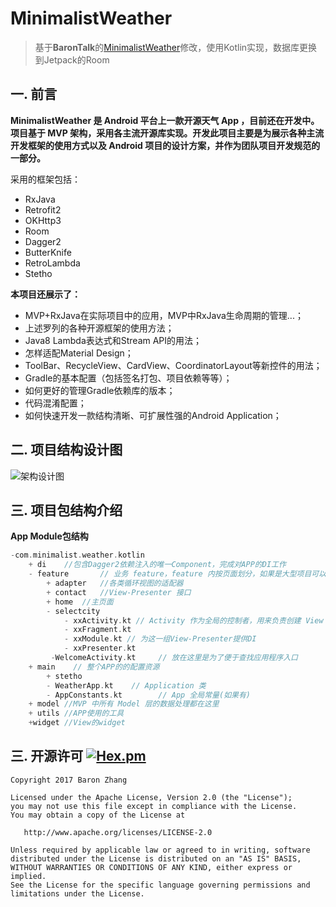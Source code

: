 # MinimalistWeather

> 基于**BaronTalk**的[MinimalistWeather](https://github.com/BaronZ88/MinimalistWeather)修改，使用Kotlin实现，数据库更换到Jetpack的Room


## 一. 前言

**MinimalistWeather 是 Android 平台上一款开源天气 App ，目前还在开发中。项目基于 MVP 架构，采用各主流开源库实现。开发此项目主要是为展示各种主流开发框架的使用方式以及 Android 项目的设计方案，并作为团队项目开发规范的一部分。**

采用的框架包括：

* RxJava
* Retrofit2
* OKHttp3
* Room
* Dagger2
* ButterKnife
* RetroLambda
* Stetho

**本项目还展示了：**

* MVP+RxJava在实际项目中的应用，MVP中RxJava生命周期的管理...；
* 上述罗列的各种开源框架的使用方法；
* Java8 Lambda表达式和Stream API的用法；
* 怎样适配Material Design；
* ToolBar、RecycleView、CardView、CoordinatorLayout等新控件的用法；
* Gradle的基本配置（包括签名打包、项目依赖等等）；
* 如何更好的管理Gradle依赖库的版本；
* 代码混淆配置；
* 如何快速开发一款结构清晰、可扩展性强的Android Application；

## 二. 项目结构设计图

![架构设计图](framework_minimalist_weather.png)

## 三. 项目包结构介绍

**App Module包结构**

```Kotlin
-com.minimalist.weather.kotlin
    + di    //包含Dagger2依赖注入的唯一Component，完成对APP的DI工作
    - feature       // 业务 feature，feature 内按页面划分，如果是大型项目可以按业务模块划分，对于特大型项目建议走模块化（组件化）方案，每个业务模块再按照 MinimalistWeather 的分包规则来分包
        + adapter   //各类循环视图的适配器
        + contact   //View-Presenter 接口
        + home  //主页面
        - selectcity
            - xxActivity.kt // Activity 作为全局的控制者，用来负责创建 View 和 Presenter 的实例
            - xxFragment.kt
            - xxModule.kt // 为这一组View-Presenter提供DI
            - xxPresenter.kt
         -WelcomeActivity.kt     // 放在这里是为了便于查找应用程序入口
    + main	  // 整个APP的的配置资源
        + stetho
        - WeatherApp.kt    // Application 类
        - AppConstants.kt        // App 全局常量(如果有)
    + model //MVP 中所有 Model 层的数据处理都在这里
    + utils //APP使用的工具
    +widget //View的widget
```

## 三. 开源许可 [![Hex.pm](https://img.shields.io/hexpm/l/plug.svg)](https://www.apache.org/licenses/LICENSE-2.0)

```
Copyright 2017 Baron Zhang

Licensed under the Apache License, Version 2.0 (the "License");
you may not use this file except in compliance with the License.
You may obtain a copy of the License at

   http://www.apache.org/licenses/LICENSE-2.0

Unless required by applicable law or agreed to in writing, software
distributed under the License is distributed on an "AS IS" BASIS,
WITHOUT WARRANTIES OR CONDITIONS OF ANY KIND, either express or implied.
See the License for the specific language governing permissions and
limitations under the License.
```

